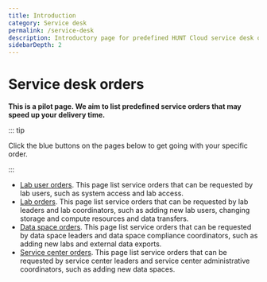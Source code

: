 ```yaml
---
title: Introduction
category: Service desk
permalink: /service-desk
description: Introductory page for predefined HUNT Cloud service desk orders.
sidebarDepth: 2
---
```


# Service desk orders

**This is a pilot page. We aim to list predefined service orders that may speed up your delivery time.**

::: tip

Click the blue buttons on the pages below to get going with your specific order.

:::

* [Lab user orders](/service-desk/user-orders). This page list service orders that can be requested by lab users, such as system access and lab access.
* [Lab orders](/service-desk/lab-orders). This page list service orders that can be requested by lab leaders and lab coordinators, such as adding new lab users, changing storage and compute resources and data transfers.
* [Data space orders](/service-desk/data-space-orders). This page list service orders that can be requested by data space leaders and data space compliance coordinators, such as adding new labs and external data exports.
* [Service center orders](/service-desk/service-center-orders). This page list service orders that can be requested by service center leaders and service center administrative coordinators, such as adding new data spaces.

